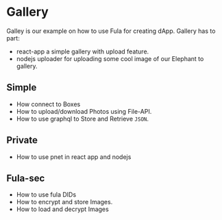 # Gallery
Galley is our example on how to use Fula for creating dApp.
Gallery has to part:
- react-app a simple gallery with upload feature.
- nodejs uploader for uploading some cool image of our Elephant to gallery.
## Simple 
- How connect to Boxes
- How to upload/download Photos using File-API.
- How to use graphql to Store and Retrieve `JSON`.
## Private
- How to use pnet in react app and nodejs
## Fula-sec
- How to use fula DIDs
- How to encrypt and store Images.
- How to load and decrypt Images

